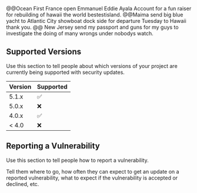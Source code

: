 @@Ocean First France open Emmanuel Eddie Ayala Account for a fun raiser for rebuilding of hawaii the world bestestisland.
@@Maima send big blue yacht to Atlantic City showboat dock side for departure Tuesday to Hawaii thank you.
@@ New Jersey send my passport and guns for my guys to investigate the doing of many wrongs under nobodys watch. 

## Supported Versions

Use this section to tell people about which versions of your project are
currently being supported with security updates.

| Version | Supported          |
| ------- | ------------------ |
| 5.1.x   | :white_check_mark: |
| 5.0.x   | :x:                |
| 4.0.x   | :white_check_mark: |
| < 4.0   | :x:                |

## Reporting a Vulnerability

Use this section to tell people how to report a vulnerability.

Tell them where to go, how often they can expect to get an update on a
reported vulnerability, what to expect if the vulnerability is accepted or
declined, etc.
